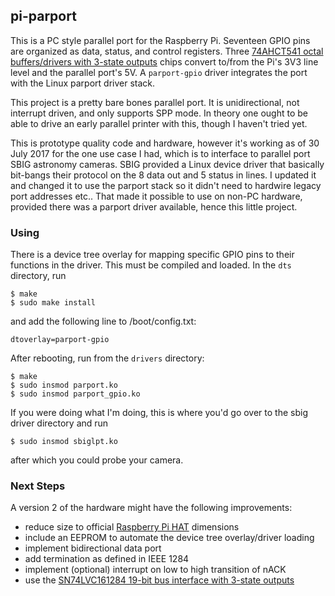 ## pi-parport

This is a PC style parallel port for the Raspberry Pi.  Seventeen GPIO pins
are organized as data, status, and control registers.  Three
[74AHCT541 octal buffers/drivers with 3-state outputs](http://www.ti.com/product/SN74AHCT541)
chips convert to/from the Pi's 3V3 line level and the parallel port's 5V.  A
`parport-gpio` driver integrates the port with the Linux parport driver stack.

This project is a pretty bare bones parallel port.  It is unidirectional,
not interrupt driven, and only supports SPP mode.  In theory one ought to
be able to drive an early parallel printer with this, though I haven't
tried yet.

This is prototype quality code and hardware, however it's working as of
30 July 2017 for the one use case I had, which is to interface to parallel
port SBIG astronomy cameras.  SBIG provided a Linux device driver that
basically bit-bangs their protocol on the 8 data out and 5 status in
lines.  I updated it and changed it to use the parport stack so it didn't
need to hardwire legacy port addresses etc..  That made it possible to use
on non-PC hardware, provided there was a parport driver available, hence
this little project.

### Using

There is a device tree overlay for mapping specific GPIO pins to
their functions in the driver.  This must be compiled and loaded.
In the `dts` directory, run
```
$ make
$ sudo make install
```
and add the following line to /boot/config.txt:
```
dtoverlay=parport-gpio
```
After rebooting, run from the `drivers` directory:
```
$ make
$ sudo insmod parport.ko
$ sudo insmod parport_gpio.ko
```
If you were doing what I'm doing, this is where you'd go over to
the sbig driver directory and run
```
$ sudo insmod sbiglpt.ko
```
after which you could probe your camera.

### Next Steps

A version 2 of the hardware might have the following improvements:
* reduce size to official
[Raspberry Pi HAT](https://github.com/raspberrypi/hats) dimensions
* include an EEPROM to automate the device tree overlay/driver loading
* implement bidirectional data port
* add termination as defined in IEEE 1284
* implement (optional) interrupt on low to high transition of nACK
* use the [SN74LVC161284 19-bit bus interface with 3-state outputs](http://www.ti.com/product/SN74LVC161284)
